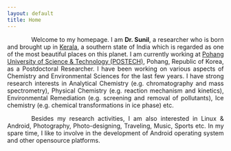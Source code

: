 ```yaml
---
layout: default
title: Home
---
```


<style>
    tab1 { padding-left: 4em; }
</style>

<p style="text-align: justify;"><tab1>Welcome to my homepage. I am <strong>Dr. Sunil</strong>, a researcher who is born and brought up in <a href="https://en.wikipedia.org/wiki/Kerala" target="_blank">Kerala</a>, a southern state of India which is regarded as one of the most beautiful places on this planet. I am currently working at <a href="http://www.postech.ac.kr/eng/" target="_blank">Pohang University of Science & Technology (POSTECH)</a>, Pohang, Republic of Korea, as a Postdoctoral Researcher. I have been working on various aspects of Chemistry and Environmental Sciences for the last few years. I have strong research interests in Analytical Chemistry (e.g. chromatography and mass spectrometry), Physical Chemistry (e.g. reaction mechanism and kinetics), Environmental Remediation (e.g. screening and removal of pollutants), Ice chemistry (e.g. chemical transformations in ice phase) etc.</tab1></p>

<p style="text-align: justify;"><tab1>Besides my research activities, I am also interested in Linux & Android, Photography, Photo-designing, Traveling, Music, Sports etc. In my spare time, I like to involve in the development of Android operating system and other opensource platforms.</tab1></p>
